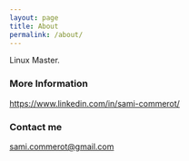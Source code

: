 ```yaml
---
layout: page
title: About
permalink: /about/
---
```


Linux Master.

### More Information

https://www.linkedin.com/in/sami-commerot/

### Contact me

[sami.commerot@gmail.com](mailto:email@domain.com)
